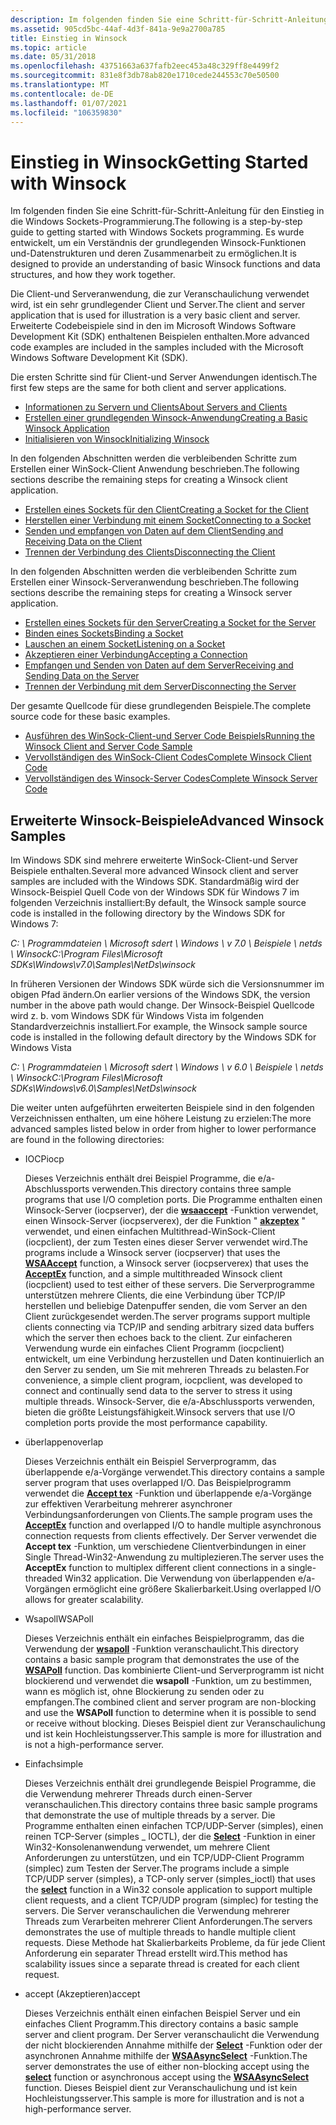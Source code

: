 ```yaml
---
description: Im folgenden finden Sie eine Schritt-für-Schritt-Anleitung für den Einstieg in die Windows Sockets-Programmierung.
ms.assetid: 905cd5bc-44af-4d3f-841a-9e9a2700a785
title: Einstieg in Winsock
ms.topic: article
ms.date: 05/31/2018
ms.openlocfilehash: 43751663a637fafb2eec453a48c329ff8e4499f2
ms.sourcegitcommit: 831e8f3db78ab820e1710cede244553c70e50500
ms.translationtype: MT
ms.contentlocale: de-DE
ms.lasthandoff: 01/07/2021
ms.locfileid: "106359830"
---
```

# <a name="getting-started-with-winsock"></a><span data-ttu-id="47681-103">Einstieg in Winsock</span><span class="sxs-lookup"><span data-stu-id="47681-103">Getting Started with Winsock</span></span>

<span data-ttu-id="47681-104">Im folgenden finden Sie eine Schritt-für-Schritt-Anleitung für den Einstieg in die Windows Sockets-Programmierung.</span><span class="sxs-lookup"><span data-stu-id="47681-104">The following is a step-by-step guide to getting started with Windows Sockets programming.</span></span> <span data-ttu-id="47681-105">Es wurde entwickelt, um ein Verständnis der grundlegenden Winsock-Funktionen und-Datenstrukturen und deren Zusammenarbeit zu ermöglichen.</span><span class="sxs-lookup"><span data-stu-id="47681-105">It is designed to provide an understanding of basic Winsock functions and data structures, and how they work together.</span></span>

<span data-ttu-id="47681-106">Die Client-und Serveranwendung, die zur Veranschaulichung verwendet wird, ist ein sehr grundlegender Client und Server.</span><span class="sxs-lookup"><span data-stu-id="47681-106">The client and server application that is used for illustration is a very basic client and server.</span></span> <span data-ttu-id="47681-107">Erweiterte Codebeispiele sind in den im Microsoft Windows Software Development Kit (SDK) enthaltenen Beispielen enthalten.</span><span class="sxs-lookup"><span data-stu-id="47681-107">More advanced code examples are included in the samples included with the Microsoft Windows Software Development Kit (SDK).</span></span>

<span data-ttu-id="47681-108">Die ersten Schritte sind für Client-und Server Anwendungen identisch.</span><span class="sxs-lookup"><span data-stu-id="47681-108">The first few steps are the same for both client and server applications.</span></span>

-   [<span data-ttu-id="47681-109">Informationen zu Servern und Clients</span><span class="sxs-lookup"><span data-stu-id="47681-109">About Servers and Clients</span></span>](about-clients-and-servers.md)
-   [<span data-ttu-id="47681-110">Erstellen einer grundlegenden Winsock-Anwendung</span><span class="sxs-lookup"><span data-stu-id="47681-110">Creating a Basic Winsock Application</span></span>](creating-a-basic-winsock-application.md)
-   [<span data-ttu-id="47681-111">Initialisieren von Winsock</span><span class="sxs-lookup"><span data-stu-id="47681-111">Initializing Winsock</span></span>](initializing-winsock.md)

<span data-ttu-id="47681-112">In den folgenden Abschnitten werden die verbleibenden Schritte zum Erstellen einer WinSock-Client Anwendung beschrieben.</span><span class="sxs-lookup"><span data-stu-id="47681-112">The following sections describe the remaining steps for creating a Winsock client application.</span></span>

-   [<span data-ttu-id="47681-113">Erstellen eines Sockets für den Client</span><span class="sxs-lookup"><span data-stu-id="47681-113">Creating a Socket for the Client</span></span>](creating-a-socket-for-the-client.md)
-   [<span data-ttu-id="47681-114">Herstellen einer Verbindung mit einem Socket</span><span class="sxs-lookup"><span data-stu-id="47681-114">Connecting to a Socket</span></span>](connecting-to-a-socket.md)
-   [<span data-ttu-id="47681-115">Senden und empfangen von Daten auf dem Client</span><span class="sxs-lookup"><span data-stu-id="47681-115">Sending and Receiving Data on the Client</span></span>](sending-and-receiving-data-on-the-client.md)
-   [<span data-ttu-id="47681-116">Trennen der Verbindung des Clients</span><span class="sxs-lookup"><span data-stu-id="47681-116">Disconnecting the Client</span></span>](disconnecting-the-client.md)

<span data-ttu-id="47681-117">In den folgenden Abschnitten werden die verbleibenden Schritte zum Erstellen einer Winsock-Serveranwendung beschrieben.</span><span class="sxs-lookup"><span data-stu-id="47681-117">The following sections describe the remaining steps for creating a Winsock server application.</span></span>

-   [<span data-ttu-id="47681-118">Erstellen eines Sockets für den Server</span><span class="sxs-lookup"><span data-stu-id="47681-118">Creating a Socket for the Server</span></span>](creating-a-socket-for-the-server.md)
-   [<span data-ttu-id="47681-119">Binden eines Sockets</span><span class="sxs-lookup"><span data-stu-id="47681-119">Binding a Socket</span></span>](binding-a-socket.md)
-   [<span data-ttu-id="47681-120">Lauschen an einem Socket</span><span class="sxs-lookup"><span data-stu-id="47681-120">Listening on a Socket</span></span>](listening-on-a-socket.md)
-   [<span data-ttu-id="47681-121">Akzeptieren einer Verbindung</span><span class="sxs-lookup"><span data-stu-id="47681-121">Accepting a Connection</span></span>](accepting-a-connection.md)
-   [<span data-ttu-id="47681-122">Empfangen und Senden von Daten auf dem Server</span><span class="sxs-lookup"><span data-stu-id="47681-122">Receiving and Sending Data on the Server</span></span>](receiving-and-sending-data-on-the-server.md)
-   [<span data-ttu-id="47681-123">Trennen der Verbindung mit dem Server</span><span class="sxs-lookup"><span data-stu-id="47681-123">Disconnecting the Server</span></span>](disconnecting-the-server.md)

<span data-ttu-id="47681-124">Der gesamte Quellcode für diese grundlegenden Beispiele.</span><span class="sxs-lookup"><span data-stu-id="47681-124">The complete source code for these basic examples.</span></span>

-   [<span data-ttu-id="47681-125">Ausführen des WinSock-Client-und Server Code Beispiels</span><span class="sxs-lookup"><span data-stu-id="47681-125">Running the Winsock Client and Server Code Sample</span></span>](finished-server-and-client-code.md)
-   [<span data-ttu-id="47681-126">Vervollständigen des WinSock-Client Codes</span><span class="sxs-lookup"><span data-stu-id="47681-126">Complete Winsock Client Code</span></span>](complete-client-code.md)
-   [<span data-ttu-id="47681-127">Vervollständigen des Winsock-Server Codes</span><span class="sxs-lookup"><span data-stu-id="47681-127">Complete Winsock Server Code</span></span>](complete-server-code.md)

## <a name="advanced-winsock-samples"></a><span data-ttu-id="47681-128">Erweiterte Winsock-Beispiele</span><span class="sxs-lookup"><span data-stu-id="47681-128">Advanced Winsock Samples</span></span>

<span data-ttu-id="47681-129">Im Windows SDK sind mehrere erweiterte WinSock-Client-und Server Beispiele enthalten.</span><span class="sxs-lookup"><span data-stu-id="47681-129">Several more advanced Winsock client and server samples are included with the Windows SDK.</span></span> <span data-ttu-id="47681-130">Standardmäßig wird der Winsock-Beispiel Quell Code von der Windows SDK für Windows 7 im folgenden Verzeichnis installiert:</span><span class="sxs-lookup"><span data-stu-id="47681-130">By default, the Winsock sample source code is installed in the following directory by the Windows SDK for Windows 7:</span></span>

<span data-ttu-id="47681-131">*C: \\ Programmdateien \\ Microsoft sdert \\ Windows \\ v 7.0 \\ Beispiele \\ netds \\ Winsock*</span><span class="sxs-lookup"><span data-stu-id="47681-131">*C:\\Program Files\\Microsoft SDKs\\Windows\\v7.0\\Samples\\NetDs\\winsock*</span></span>

<span data-ttu-id="47681-132">In früheren Versionen der Windows SDK würde sich die Versionsnummer im obigen Pfad ändern.</span><span class="sxs-lookup"><span data-stu-id="47681-132">On earlier versions of the Windows SDK, the version number in the above path would change.</span></span> <span data-ttu-id="47681-133">Der Winsock-Beispiel Quellcode wird z. b. vom Windows SDK für Windows Vista im folgenden Standardverzeichnis installiert.</span><span class="sxs-lookup"><span data-stu-id="47681-133">For example, the Winsock sample source code is installed in the following default directory by the Windows SDK for Windows Vista</span></span>

<span data-ttu-id="47681-134">*C: \\ Programmdateien \\ Microsoft sdert \\ Windows \\ v 6.0 \\ Beispiele \\ netds \\ Winsock*</span><span class="sxs-lookup"><span data-stu-id="47681-134">*C:\\Program Files\\Microsoft SDKs\\Windows\\v6.0\\Samples\\NetDs\\winsock*</span></span>

<span data-ttu-id="47681-135">Die weiter unten aufgeführten erweiterten Beispiele sind in den folgenden Verzeichnissen enthalten, um eine höhere Leistung zu erzielen:</span><span class="sxs-lookup"><span data-stu-id="47681-135">The more advanced samples listed below in order from higher to lower performance are found in the following directories:</span></span>

-   <span data-ttu-id="47681-136">IOCP</span><span class="sxs-lookup"><span data-stu-id="47681-136">iocp</span></span>

    <span data-ttu-id="47681-137">Dieses Verzeichnis enthält drei Beispiel Programme, die e/a-Abschlussports verwenden.</span><span class="sxs-lookup"><span data-stu-id="47681-137">This directory contains three sample programs that use I/O completion ports.</span></span> <span data-ttu-id="47681-138">Die Programme enthalten einen Winsock-Server (iocpserver), der die [**wsaaccept**](/windows/desktop/api/Winsock2/nf-winsock2-wsaaccept) -Funktion verwendet, einen Winsock-Server (iocpserverex), der die Funktion " [**akzeptex**](/windows/win32/api/mswsock/nf-mswsock-acceptex) " verwendet, und einen einfachen Multithread-WinSock-Client (iocpclient), der zum Testen eines dieser Server verwendet wird.</span><span class="sxs-lookup"><span data-stu-id="47681-138">The programs include a Winsock server (iocpserver) that uses the [**WSAAccept**](/windows/desktop/api/Winsock2/nf-winsock2-wsaaccept) function, a Winsock server (iocpserverex) that uses the [**AcceptEx**](/windows/win32/api/mswsock/nf-mswsock-acceptex) function, and a simple multithreaded Winsock client (iocpclient) used to test either of these servers.</span></span> <span data-ttu-id="47681-139">Die Serverprogramme unterstützen mehrere Clients, die eine Verbindung über TCP/IP herstellen und beliebige Datenpuffer senden, die vom Server an den Client zurückgesendet werden.</span><span class="sxs-lookup"><span data-stu-id="47681-139">The server programs support multiple clients connecting via TCP/IP and sending arbitrary sized data buffers which the server then echoes back to the client.</span></span> <span data-ttu-id="47681-140">Zur einfacheren Verwendung wurde ein einfaches Client Programm (iocpclient) entwickelt, um eine Verbindung herzustellen und Daten kontinuierlich an den Server zu senden, um Sie mit mehreren Threads zu belasten.</span><span class="sxs-lookup"><span data-stu-id="47681-140">For convenience, a simple client program, iocpclient, was developed to connect and continually send data to the server to stress it using multiple threads.</span></span> <span data-ttu-id="47681-141">Winsock-Server, die e/a-Abschlussports verwenden, bieten die größte Leistungsfähigkeit.</span><span class="sxs-lookup"><span data-stu-id="47681-141">Winsock servers that use I/O completion ports provide the most performance capability.</span></span>

-   <span data-ttu-id="47681-142">überlappen</span><span class="sxs-lookup"><span data-stu-id="47681-142">overlap</span></span>

    <span data-ttu-id="47681-143">Dieses Verzeichnis enthält ein Beispiel Serverprogramm, das überlappende e/a-Vorgänge verwendet.</span><span class="sxs-lookup"><span data-stu-id="47681-143">This directory contains a sample server program that uses overlapped I/O.</span></span> <span data-ttu-id="47681-144">Das Beispielprogramm verwendet die [**Accept tex**](/windows/win32/api/mswsock/nf-mswsock-acceptex) -Funktion und überlappende e/a-Vorgänge zur effektiven Verarbeitung mehrerer asynchroner Verbindungsanforderungen von Clients.</span><span class="sxs-lookup"><span data-stu-id="47681-144">The sample program uses the [**AcceptEx**](/windows/win32/api/mswsock/nf-mswsock-acceptex) function and overlapped I/O to handle multiple asynchronous connection requests from clients effectively.</span></span> <span data-ttu-id="47681-145">Der Server verwendet die **Accept tex** -Funktion, um verschiedene Clientverbindungen in einer Single Thread-Win32-Anwendung zu multiplezieren.</span><span class="sxs-lookup"><span data-stu-id="47681-145">The server uses the **AcceptEx** function to multiplex different client connections in a single-threaded Win32 application.</span></span> <span data-ttu-id="47681-146">Die Verwendung von überlappenden e/a-Vorgängen ermöglicht eine größere Skalierbarkeit.</span><span class="sxs-lookup"><span data-stu-id="47681-146">Using overlapped I/O allows for greater scalability.</span></span>

-   <span data-ttu-id="47681-147">Wsapoll</span><span class="sxs-lookup"><span data-stu-id="47681-147">WSAPoll</span></span>

    <span data-ttu-id="47681-148">Dieses Verzeichnis enthält ein einfaches Beispielprogramm, das die Verwendung der [**wsapoll**](/windows/win32/api/winsock2/nf-winsock2-wsapoll) -Funktion veranschaulicht.</span><span class="sxs-lookup"><span data-stu-id="47681-148">This directory contains a basic sample program that demonstrates the use of the [**WSAPoll**](/windows/win32/api/winsock2/nf-winsock2-wsapoll) function.</span></span> <span data-ttu-id="47681-149">Das kombinierte Client-und Serverprogramm ist nicht blockierend und verwendet die **wsapoll** -Funktion, um zu bestimmen, wann es möglich ist, ohne Blockierung zu senden oder zu empfangen.</span><span class="sxs-lookup"><span data-stu-id="47681-149">The combined client and server program are non-blocking and use the **WSAPoll** function to determine when it is possible to send or receive without blocking.</span></span> <span data-ttu-id="47681-150">Dieses Beispiel dient zur Veranschaulichung und ist kein Hochleistungsserver.</span><span class="sxs-lookup"><span data-stu-id="47681-150">This sample is more for illustration and is not a high-performance server.</span></span>

-   <span data-ttu-id="47681-151">Einfach</span><span class="sxs-lookup"><span data-stu-id="47681-151">simple</span></span>

    <span data-ttu-id="47681-152">Dieses Verzeichnis enthält drei grundlegende Beispiel Programme, die die Verwendung mehrerer Threads durch einen-Server veranschaulichen.</span><span class="sxs-lookup"><span data-stu-id="47681-152">This directory contains three basic sample programs that demonstrate the use of multiple threads by a server.</span></span> <span data-ttu-id="47681-153">Die Programme enthalten einen einfachen TCP/UDP-Server (simples), einen reinen TCP-Server (simples \_ IOCTL), der die [**Select**](/windows/desktop/api/Winsock2/nf-winsock2-select) -Funktion in einer Win32-Konsolenanwendung verwendet, um mehrere Client Anforderungen zu unterstützen, und ein TCP/UDP-Client Programm (simplec) zum Testen der Server.</span><span class="sxs-lookup"><span data-stu-id="47681-153">The programs include a simple TCP/UDP server (simples), a TCP-only server (simples\_ioctl) that uses the [**select**](/windows/desktop/api/Winsock2/nf-winsock2-select) function in a Win32 console application to support multiple client requests, and a client TCP/UDP program (simplec) for testing the servers.</span></span> <span data-ttu-id="47681-154">Die Server veranschaulichen die Verwendung mehrerer Threads zum Verarbeiten mehrerer Client Anforderungen.</span><span class="sxs-lookup"><span data-stu-id="47681-154">The servers demonstrates the use of multiple threads to handle multiple client requests.</span></span> <span data-ttu-id="47681-155">Diese Methode hat Skalierbarkeits Probleme, da für jede Client Anforderung ein separater Thread erstellt wird.</span><span class="sxs-lookup"><span data-stu-id="47681-155">This method has scalability issues since a separate thread is created for each client request.</span></span>

-   <span data-ttu-id="47681-156">accept (Akzeptieren)</span><span class="sxs-lookup"><span data-stu-id="47681-156">accept</span></span>

    <span data-ttu-id="47681-157">Dieses Verzeichnis enthält einen einfachen Beispiel Server und ein einfaches Client Programm.</span><span class="sxs-lookup"><span data-stu-id="47681-157">This directory contains a basic sample server and client program.</span></span> <span data-ttu-id="47681-158">Der Server veranschaulicht die Verwendung der nicht blockierenden Annahme mithilfe der [**Select**](/windows/desktop/api/Winsock2/nf-winsock2-select) -Funktion oder der asynchronen Annahme mithilfe der [**WSAAsyncSelect**](/windows/desktop/api/winsock/nf-winsock-wsaasyncselect) -Funktion.</span><span class="sxs-lookup"><span data-stu-id="47681-158">The server demonstrates the use of either non-blocking accept using the [**select**](/windows/desktop/api/Winsock2/nf-winsock2-select) function or asynchronous accept using the [**WSAAsyncSelect**](/windows/desktop/api/winsock/nf-winsock-wsaasyncselect) function.</span></span> <span data-ttu-id="47681-159">Dieses Beispiel dient zur Veranschaulichung und ist kein Hochleistungsserver.</span><span class="sxs-lookup"><span data-stu-id="47681-159">This sample is more for illustration and is not a high-performance server.</span></span>

 

 
